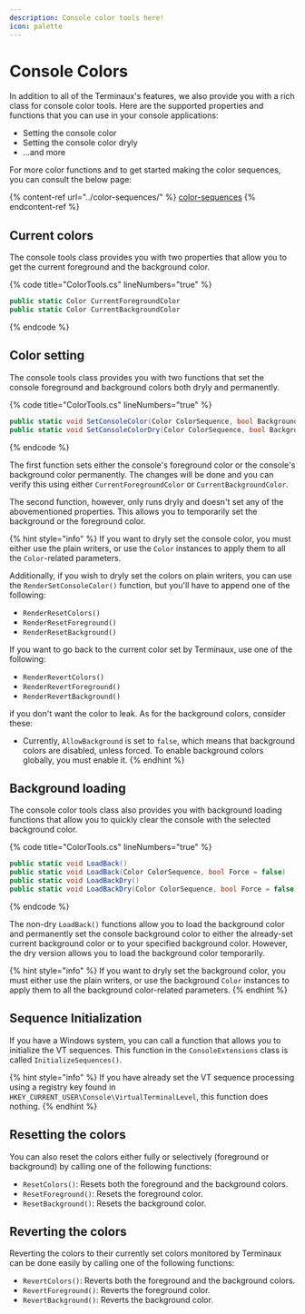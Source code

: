```yaml
---
description: Console color tools here!
icon: palette
---
```


# Console Colors

In addition to all of the Terminaux's features, we also provide you with a rich class for console color tools. Here are the supported properties and functions that you can use in your console applications:

* Setting the console color
* Setting the console color dryly
* ...and more

For more color functions and to get started making the color sequences, you can consult the below page:

{% content-ref url="../color-sequences/" %}
[color-sequences](../color-sequences/)
{% endcontent-ref %}

## Current colors

The console tools class provides you with two properties that allow you to get the current foreground and the background color.

{% code title="ColorTools.cs" lineNumbers="true" %}
```csharp
public static Color CurrentForegroundColor
public static Color CurrentBackgroundColor
```
{% endcode %}

## Color setting

The console tools class provides you with two functions that set the console foreground and background colors both dryly and permanently.

{% code title="ColorTools.cs" lineNumbers="true" %}
```csharp
public static void SetConsoleColor(Color ColorSequence, bool Background = false, bool ForceSet = false, bool canSetBackground = true)
public static void SetConsoleColorDry(Color ColorSequence, bool Background = false, bool ForceSet = false, bool canSetBackground = true)
```
{% endcode %}

The first function sets either the console's foreground color or the console's background color permanently. The changes will be done and you can verify this using either `CurrentForegroundColor` or `CurrentBackgroundColor`.

The second function, however, only runs dryly and doesn't set any of the abovementioned properties. This allows you to temporarily set the background or the foreground color.

{% hint style="info" %}
If you want to dryly set the console color, you must either use the plain writers, or use the `Color` instances to apply them to all the `Color`-related parameters.

Additionally, if you wish to dryly set the colors on plain writers, you can use the `RenderSetConsoleColor()` function, but you'll have to append one of the following:

* `RenderResetColors()`
* `RenderResetForeground()`
* `RenderResetBackground()`

If you want to go back to the current color set by Terminaux, use one of the following:

* `RenderRevertColors()`
* `RenderRevertForeground()`
* `RenderRevertBackground()`

if you don't want the color to leak. As for the background colors, consider these:

* Currently, `AllowBackground` is set to `false`, which means that background colors are disabled, unless forced. To enable background colors globally, you must enable it.
{% endhint %}

## Background loading

The console color tools class also provides you with background loading functions that allow you to quickly clear the console with the selected background color.

{% code title="ColorTools.cs" lineNumbers="true" %}
```csharp
public static void LoadBack()
public static void LoadBack(Color ColorSequence, bool Force = false)
public static void LoadBackDry()
public static void LoadBackDry(Color ColorSequence, bool Force = false)
```
{% endcode %}

The non-dry `LoadBack()` functions allow you to load the background color and permanently set the console background color to either the already-set current background color or to your specified background color. However, the dry version allows you to load the background color temporarily.

{% hint style="info" %}
If you want to dryly set the background color, you must either use the plain writers, or use the background `Color` instances to apply them to all the background color-related parameters.
{% endhint %}

## Sequence Initialization

If you have a Windows system, you can call a function that allows you to initialize the VT sequences. This function in the `ConsoleExtensions` class is called `InitializeSequences()`.

{% hint style="info" %}
If you have already set the VT sequence processing using a registry key found in `HKEY_CURRENT_USER\Console\VirtualTerminalLevel`, this function does nothing.
{% endhint %}

## Resetting the colors

You can also reset the colors either fully or selectively (foreground or background) by calling one of the following functions:

* `ResetColors()`: Resets both the foreground and the background colors.
* `ResetForeground()`: Resets the foreground color.
* `ResetBackground()`: Resets the background color.

## Reverting the colors

Reverting the colors to their currently set colors monitored by Terminaux can be done easily by calling one of the following functions:

* `RevertColors()`: Reverts both the foreground and the background colors.
* `RevertForeground()`: Reverts the foreground color.
* `RevertBackground()`: Reverts the background color.

